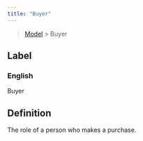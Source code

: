 ```yaml
---
title: "Buyer"
---
```


> [Model](../../) > Buyer

## Label

### English
Buyer


## Definition
The role of a person who makes a purchase. 


    
